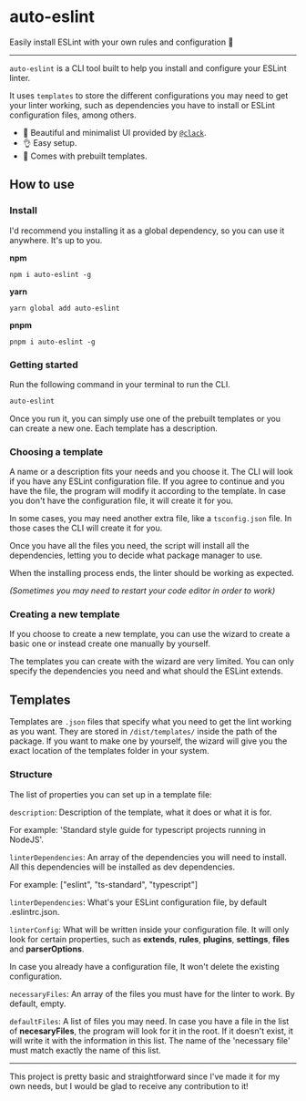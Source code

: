 # auto-eslint
Easily install ESLint with your own rules and configuration 🧙

---

`auto-eslint` is a CLI tool built to help you install and configure your ESLint linter.

It uses `templates` to store the different configurations you may need to get your linter working, such as dependencies you have to install or
ESLint configuration files, among others.

- 💎 Beautiful and minimalist UI provided by [`@clack`](https://github.com/natemoo-re/clack/).
- 👌 Easy setup.
- 🧾 Comes with prebuilt templates.

## How to use

### Install
I'd recommend you installing it as a global dependency, so you can use it anywhere. It's up to you.

**npm**

```
npm i auto-eslint -g
```

**yarn**

```
yarn global add auto-eslint
```

**pnpm**

```
pnpm i auto-eslint -g
```



### Getting started
Run the following command in your terminal to run the CLI.

```sh
auto-eslint
```

Once you run it, you can simply use one of the prebuilt templates or you can create a new one.
Each template has a description.

### Choosing a template
A name or a description fits your needs and you choose it. The CLI will look if you have any ESLint configuration file. If you agree to continue and you have the file, 
the program will modify it according to the template. In case you don't have the configuration file, it will create it for you.

In some cases, you may need another extra file, like a `tsconfig.json` file. In those cases the CLI will create it for you.

Once you have all the files you need, the script will install all the dependencies, letting you to decide what package manager to use.

When the installing process ends, the linter should be working as expected. 

_(Sometimes you may need to restart your code editor in order to work)_

### Creating a new template

If you choose to create a new template, you can use the wizard to create a basic one or instead create one manually by yourself.

The templates you can create with the wizard are very limited. You can only specify the dependencies you need and what should the ESLint extends.

## Templates

Templates are `.json` files that specify what you need to get the lint working as you want. They are stored in `/dist/templates/` inside the path of the package. 
If you want to make one by yourself, the wizard will give you the exact location of the templates folder in your system.

### Structure
The list of properties you can set up in a template file:

`description`: Description of the template, what it does or what it is for. 

For example: 'Standard style guide for typescript projects running in NodeJS'.

`linterDependencies`: An array of the dependencies you will need to install. All this dependencies will be installed as dev dependencies.

For example: ["eslint", "ts-standard", "typescript"]

`linterDependencies`: What's your ESLint configuration file, by default .eslintrc.json.

`linterConfig`: What will be written inside your configuration file. It will only look for certain properties, such as **extends**, **rules**, **plugins**, **settings**, **files** and **parserOptions**.

In case you already have a configuration file, It won't delete the existing configuration.

`necessaryFiles`: An array of the files you must have for the linter to work. By default, empty.

`defaultFiles`: A list of files you may need. In case you have a file in the list of **necesaryFiles**, the program will look for it in the root. If it doesn't exist, it will write it with the
information in this list. The name of the 'necessary file' must match exactly the name of this list.

---

This project is pretty basic and straightforward since I've made it for my own needs, but I would be glad to receive any contribution to it!




